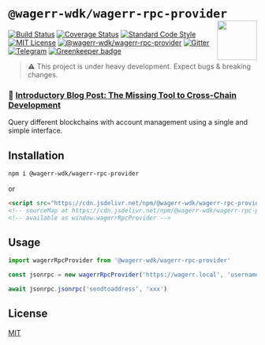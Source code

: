 # `@wagerr-wdk/wagerr-rpc-provider` <img align="right" src="https://raw.githubusercontent.com/wagerr/chainabstractionlayer/master/liquality-logo.png" height="80px" />


[![Build Status](https://travis-ci.com/wagerr/chainabstractionlayer.svg?branch=master)](https://travis-ci.com/wagerr/chainabstractionlayer)
[![Coverage Status](https://coveralls.io/repos/github/wagerr/chainabstractionlayer/badge.svg?branch=master)](https://coveralls.io/github/wagerr/chainabstractionlayer?branch=master)
[![Standard Code Style](https://img.shields.io/badge/codestyle-standard-brightgreen.svg)](https://github.com/standard/standard)
[![MIT License](https://img.shields.io/badge/license-MIT-brightgreen.svg)](../../LICENSE.md)
[![@wagerr-wdk/wagerr-rpc-provider](https://img.shields.io/npm/dt/@wagerr-wdk/wagerr-rpc-provider.svg)](https://npmjs.com/package/@wagerr-wdk/wagerr-rpc-provider)
[![Gitter](https://img.shields.io/gitter/room/wagerr/Lobby.svg)](https://gitter.im/wagerr/Lobby?source=orgpage)
[![Telegram](https://img.shields.io/badge/chat-on%20telegram-blue.svg)](https://t.me/Liquality) [![Greenkeeper badge](https://badges.greenkeeper.io/wagerr/chainabstractionlayer.svg)](https://greenkeeper.io/)

> :warning: This project is under heavy development. Expect bugs & breaking changes.

### :pencil: [Introductory Blog Post: The Missing Tool to Cross-Chain Development](https://medium.com/wagerr/the-missing-tool-to-cross-chain-development-2ebfe898efa1)


Query different blockchains with account management using a single and simple interface.


## Installation

```bash
npm i @wagerr-wdk/wagerr-rpc-provider
```

or

```html
<script src="https://cdn.jsdelivr.net/npm/@wagerr-wdk/wagerr-rpc-provider@0.2.3/dist/wagerr-rpc-provider.min.js"></script>
<!-- sourceMap at https://cdn.jsdelivr.net/npm/@wagerr-wdk/wagerr-rpc-provider@0.2.3/dist/wagerr-rpc-provider.min.js.map -->
<!-- available as window.wagerrRpcProvider -->
```


## Usage

```js
import wagerrRpcProvider from '@wagerr-wdk/wagerr-rpc-provider'

const jsonrpc = new wagerrRpcProvider('https://wagerr.local', 'username', 'password')

await jsonrpc.jsonrpc('sendtoaddress', 'xxx')
```


## License

[MIT](../../LICENSE.md)
